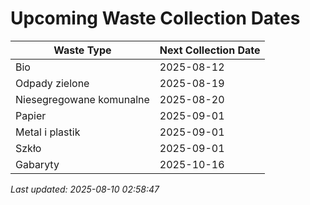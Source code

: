 # Upcoming Waste Collection Dates

| Waste Type | Next Collection Date |
|------------|----------------------|
| Bio | 2025-08-12 |
| Odpady zielone | 2025-08-19 |
| Niesegregowane komunalne | 2025-08-20 |
| Papier | 2025-09-01 |
| Metal i plastik | 2025-09-01 |
| Szkło | 2025-09-01 |
| Gabaryty | 2025-10-16 |


*Last updated: 2025-08-10 02:58:47*
